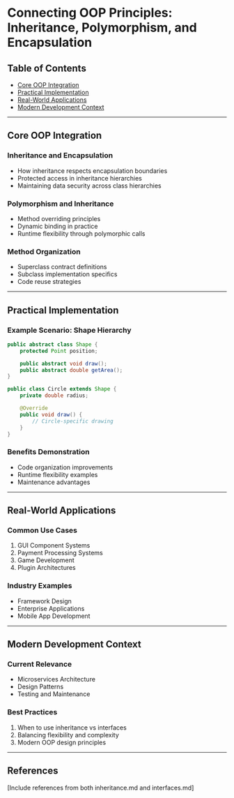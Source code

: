 # Connecting OOP Principles: Inheritance, Polymorphism, and Encapsulation

## Table of Contents

- [Core OOP Integration](#core-oop-integration)
- [Practical Implementation](#practical-implementation)
- [Real-World Applications](#real-world-applications)
- [Modern Development Context](#modern-development-context)

---

## Core OOP Integration

### Inheritance and Encapsulation

- How inheritance respects encapsulation boundaries
- Protected access in inheritance hierarchies
- Maintaining data security across class hierarchies

### Polymorphism and Inheritance

- Method overriding principles
- Dynamic binding in practice
- Runtime flexibility through polymorphic calls

### Method Organization

- Superclass contract definitions
- Subclass implementation specifics
- Code reuse strategies

---

## Practical Implementation

### Example Scenario: Shape Hierarchy

```java
public abstract class Shape {
    protected Point position;

    public abstract void draw();
    public abstract double getArea();
}

public class Circle extends Shape {
    private double radius;

    @Override
    public void draw() {
        // Circle-specific drawing
    }
}
```

### Benefits Demonstration

- Code organization improvements
- Runtime flexibility examples
- Maintenance advantages

---

## Real-World Applications

### Common Use Cases

1. GUI Component Systems
2. Payment Processing Systems
3. Game Development
4. Plugin Architectures

### Industry Examples

- Framework Design
- Enterprise Applications
- Mobile App Development

---

## Modern Development Context

### Current Relevance

- Microservices Architecture
- Design Patterns
- Testing and Maintenance

### Best Practices

1. When to use inheritance vs interfaces
2. Balancing flexibility and complexity
3. Modern OOP design principles

---

## References

[Include references from both inheritance.md and interfaces.md]
